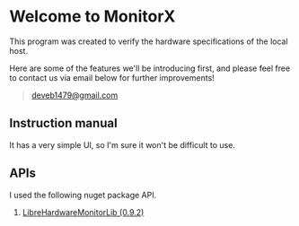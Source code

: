 # Welcome to MonitorX

This program was created to verify the hardware specifications of the local host.

Here are some of the features we'll be introducing first, and please feel free to contact us via email below for further improvements!

> [deveb1479@gmail.com](mailto:deveb1479@gmail.com)

## Instruction manual
It has a very simple UI, so I'm sure it won't be difficult to use.

## APIs
I used the following nuget package API.

1. [LibreHardwareMonitorLib (0.9.2)](https://github.com/LibreHardwareMonitor/LibreHardwareMonitor)
